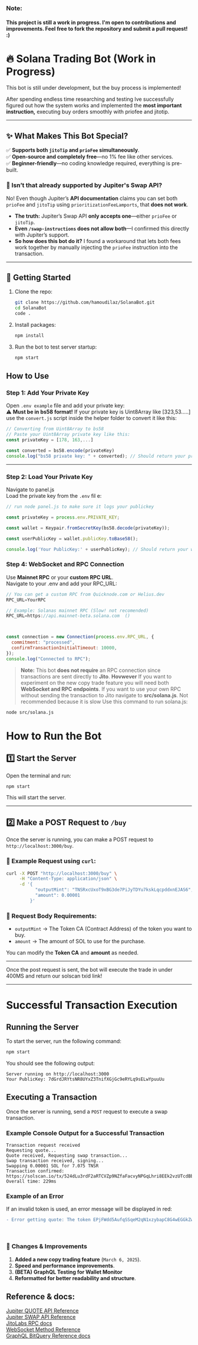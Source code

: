 ### Note:

#### This project is still a work in progress. I'm open to contributions and improvements. Feel free to fork the repository and submit a pull request! :)

# 🔥 Solana Trading Bot (Work in Progress)

This bot is still under development, but the buy process is implemented!

After spending endless time researching and testing Ive successfully figured out how the system works and implemented the **most important instruction,** executing buy orders smoothly with priofee and jitotip.

---



## ✨ What Makes This Bot Special?

✅ **Supports both `jitoTip` and `prioFee` simultaneously**.  
✅ **Open-source and completely free**—no 1% fee like other services.  
✅ **Beginner-friendly**—no coding knowledge required, everything is pre-built.

### 🤔 Isn’t that already supported by Jupiter's Swap API?

No! Even though Jupiter’s **API documentation** claims you can set both `prioFee` and `jitoTip` using `prioritizationFeeLamports`, that **does not work**.

- **The truth:** Jupiter’s Swap API **only accepts one**—either `prioFee` or `jitoTip`.
- **Even `/swap-instructions` does not allow both**—I confirmed this directly with Jupiter’s support.
- **So how does this bot do it?** I found a workaround that lets both fees work together by manually injecting the `prioFee` instruction into the transaction.

---

## 🚀 Getting Started

1. Clone the repo:
   ```sh
   git clone https://github.com/hamoudilaz/SolanaBot.git
   cd SolanaBot
   code .
   ```
2. Install packages:
   ```sh
   npm install
   ```
3. Run the bot to test server startup:
   ```sh
   npm start
   ```

## How to Use

### Step 1: Add Your Private Key

Open `.env example` file and add your private key:  
⚠️ **Must be in bs58 format!** If your private key is Uint8Array like [323,53.....] use the `convert.js` script inside the helper folder to convert it like this:

```js
// Converting from Uint8Array to bs58
// Paste your Uint8Array private key like this:
const privateKey = [178, 163,...]

const converted = bs58.encode(privateKey)
console.log("bs58 private key: " + converted); // Should return your private key in bs58 format, proceed to step 2
```

---

### Step 2: Load Your Private Key

Navigate to panel.js  
Load the private key from the `.env` fil e:

```js
// run node panel.js to make sure it logs your publickey

const privateKey = process.env.PRIVATE_KEY;

const wallet = Keypair.fromSecretKey(bs58.decode(privateKey));

const userPublicKey = wallet.publicKey.toBase58();

console.log('Your PublicKey:' + userPublicKey); // Should return your wallet adress. If not recheck Step 1 and step 3 on "Getting started"
```

### Step 4: WebSocket and RPC Connection

Use **Mainnet RPC** or your **custom RPC URL**.  
Navigate to your .env and add your RPC_URL:

```js
// You can get a custom RPC from Quicknode.com or Helius.dev
RPC_URL=YourRPC

// Example: Solanas mainnet RPC (Slow! not recomended)
RPC_URL=https://api.mainnet-beta.solana.com  ()



const connection = new Connection(process.env.RPC_URL, {
  commitment: "processed",
  confirmTransactionInitialTimeout: 10000,
});
console.log("Connected to RPC");
```

> **Note:** This bot **does not require** an RPC connection since transactions are sent directly to **Jito**.
> **Hovwever** If you want to experiment on the new copy trade feature you will need both **WebSocket and RPC endpoints**.
> If you want to use your own RPC without sending the transaction to Jito navigate to **src/solana.js**. Not recommended because it is slow
> Use this command to run solana.js:

```sh
node src/solana.js
```

# How to Run the Bot

## 1️⃣ Start the Server

Open the terminal and run:

```sh
npm start
```

This will start the server.

---

## 2️⃣ Make a POST Request to `/buy`

Once the server is running, you can make a POST request to `http://localhost:3000/buy`.

### 🔹 Example Request using `curl`:

```sh
curl -X POST "http://localhost:3000/buy" \
     -H "Content-Type: application/json" \
     -d '{
           "outputMint": "TNSRxcUxoT9xBG3de7PiJyTDYu7kskLqcpddxnEJAS6",
           "amount": 0.00001
         }'
```

### 🔹 Request Body Requirements:

- `outputMint` → The Token CA (Contract Address) of the token you want to buy.
- `amount` → The amount of SOL to use for the purchase.

You can modify the **Token CA** and **amount** as needed.

---

Once the post request is sent, the bot will execute the trade in under 400MS and return our solscan txid link!

---

# Successful Transaction Execution

## Running the Server

To start the server, run the following command:

```sh
npm start
```

You should see the following output:

```
Server running on http://localhost:3000
Your PublicKey: 7dGrdJRYtsNR8UYxZ3TnifXGjGc9eRYLq9sELwYpuuUu
```

## Executing a Transaction

Once the server is running, send a `POST` request to execute a swap transaction.

### Example Console Output for a Successful Transaction

```
Transaction request received
Requesting quote...
Quote received, Requesting swap transaction...
Swap transaction received, signing...
Swapping 0.00001 SOL for 7.075 TNSR
Transaction confirmed: https://solscan.io/tx/524dLu3rdF2aRTCVZp9NZfaFacvyNPGqLhri8EEk2vzUTcdBbiT7beKw85zaaZbapX4cLGsUwxJQAVscGsDTrp3u
Overall time: 229ms
```

### Example of an Error

If an invalid token is used, an error message will be displayed in red:

```diff
- Error getting quote: The token EPjFWdd5AufqSSqeM2qN1xzybapC8G4wEGGkZwyTDt1 is not tradable
```

<br>

### 🔹 **Changes & Improvements**

1. **Added a new copy trading feature** (`March 6, 2025`).
2. **Speed and performance improvements**.
3. **(BETA)** **GraphQL Testing for Wallet Monitor**
4. **Reformatted for better readability and structure**.

## Reference & docs:

[Jupiter QUOTE API Reference](https://station.jup.ag/docs/api/quote) <br>
[Jupiter SWAP API Reference](https://station.jup.ag/docs/api/swap)<br>
[JitoLabs RPC docs](https://docs.jito.wtf/lowlatencytxnsend/#api)<br>
[WebSocket Method Reference](https://solana.com/docs/rpc/websocket)<br>
[GraphQL BitQuery Reference docs](https://docs.bitquery.io/docs/category/solana/)<br>
